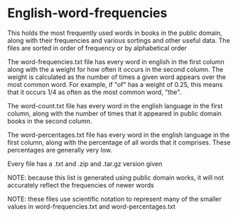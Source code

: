 # English-word-frequencies
This holds the most frequently used words in books in the public domain, along with their frequencies and various sortings and other useful data. The files are sorted in order of frequency or by alphabetical order

The word-frequencies.txt file has every word in english in the first column along with the a weight for how often it occurs in the second column. 
The weight is calculated as the number of times a given word appears over the most common word. 
For example, if "of" has a weight of 0.25, this means that it occurs 1/4 as often as the most common word, "the".

The word-count.txt file has every word in the english language in the first column, along with the number of times that it appeared in public domain books in the second column.

The word-percentages.txt file has every word in the english language in the first column, along with the percentage of all words that it comprises. These percentages are generally very low.






Every file has a .txt and .zip and .tar.gz version given

NOTE: because this list is generated using public domain works, it will not accurately reflect the frequencies of newer words



NOTE: these files use scientific notation to represent many of the smaller values in word-frequencies.txt and word-percentages.txt
